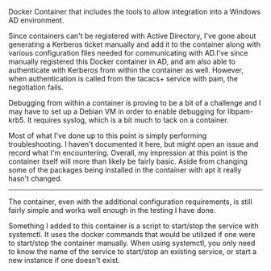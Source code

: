 Docker Container that includes the tools to allow integration into a Windows AD environment.

Since containers can't be registered with Active Directory, I've gone about generating a Kerberos ticket manually and add it to the container along with various configuration files needed for communicating with AD.I've since manually registered this Docker container in AD, and am also able to authenticate with Kerberos from within the container as well.  However, when authentication is called from the tacacs+ service with pam, the negotiation fails.  

Debugging from within a container is proving to be a bit of a challenge and I may have to set up a Debian VM in order to enable debugging for libpam-krb5.  It requires syslog, which is a bit much to tack on a container.

Most of what I've done up to this point is simply performing troubleshooting.  I haven't documented it here, but might open an issue and record what I'm encountering.  Overall, my impression at this point is the container itself will more than likely be fairly basic. Aside from changing some of the packages being installed in the container with apt it really hasn't changed.

*****************

The container, even with the additional configuration requirements, is still fairly simple and works well enough in the testing I have done.

Something I added to this container is a script to start/stop the service with systemctl.  It uses the docker commands that would be utilized if one were to start/stop the container manually.  When using systemctl, you only need to know the name of the service to start/stop an existing service, or start a new instance if one doesn't exist.
